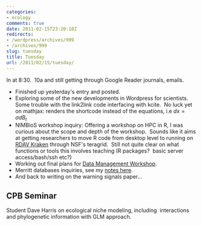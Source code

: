```yaml
---
categories:
- ecology
comments: true
date: 2011-02-15T23:20:18Z
redirects:
- /wordpress/archives/999
- /archives/999
slug: tuesday
title: Tuesday
url: /2011/02/15/tuesday/
---
```


In at 8:30.  10a and still getting through Google Reader journals, emails.

	
  * Finished up yesterday's entry and posted.
  * Exploring some of the new developments in Wordpress for scientists.    Some trouble with the link2link code interfacing with kcite.  No luck  yet on mathjax: renders the shortcode instead of the equations, i.e $dx = \sigma d B_t$
  * NIMBioS workshop inquiry: Offering a workshop on HPC in R, I  was curious about the scope and depth of the workshop.  Sounds like it  aims at getting researchers to move R code from desktop level to running  on[ RDAV Kraken](http://rdav.nics.tennessee.edu/) through NSF's teragrid.  Still not quite clear on what functions or tools this involves teaching (R packages?  basic server access/bash/ssh etc?)
  * Working out final plans for [Data Management Workshop](http://www.carlboettiger.info/archives/905).
  * Merritt databases inquiries, see my [notes here](http://www.carlboettiger.info/archives/1019).
  * And back to writing on the warning signals paper...

## CPB Seminar


Student Dave Harris on ecological niche modeling, including  interactions and phylogenetic information with GLM approach.  
